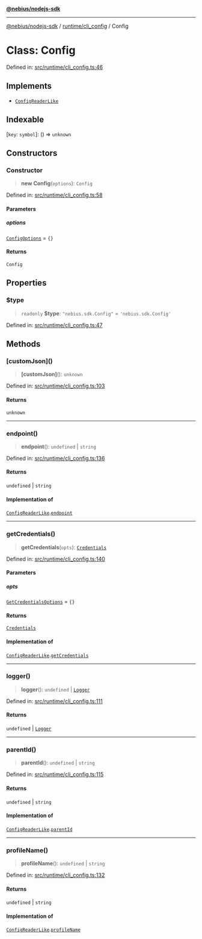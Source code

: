 [**@nebius/nodejs-sdk**](../../../README.md)

***

[@nebius/nodejs-sdk](../../../README.md) / [runtime/cli\_config](../README.md) / Config

# Class: Config

Defined in: [src/runtime/cli\_config.ts:46](https://github.com/nebius/nodejs-sdk/blob/a37d220b2851e3bf0d396cb03828d544f584df45/src/runtime/cli_config.ts#L46)

## Implements

- [`ConfigReaderLike`](../../cli_config_interfaces/interfaces/ConfigReaderLike.md)

## Indexable

\[`key`: `symbol`\]: () => `unknown`

## Constructors

### Constructor

> **new Config**(`options`): `Config`

Defined in: [src/runtime/cli\_config.ts:58](https://github.com/nebius/nodejs-sdk/blob/a37d220b2851e3bf0d396cb03828d544f584df45/src/runtime/cli_config.ts#L58)

#### Parameters

##### options

[`ConfigOptions`](../interfaces/ConfigOptions.md) = `{}`

#### Returns

`Config`

## Properties

### $type

> `readonly` **$type**: `"nebius.sdk.Config"` = `'nebius.sdk.Config'`

Defined in: [src/runtime/cli\_config.ts:47](https://github.com/nebius/nodejs-sdk/blob/a37d220b2851e3bf0d396cb03828d544f584df45/src/runtime/cli_config.ts#L47)

## Methods

### \[customJson\]()

> **\[customJson\]**(): `unknown`

Defined in: [src/runtime/cli\_config.ts:103](https://github.com/nebius/nodejs-sdk/blob/a37d220b2851e3bf0d396cb03828d544f584df45/src/runtime/cli_config.ts#L103)

#### Returns

`unknown`

***

### endpoint()

> **endpoint**(): `undefined` \| `string`

Defined in: [src/runtime/cli\_config.ts:136](https://github.com/nebius/nodejs-sdk/blob/a37d220b2851e3bf0d396cb03828d544f584df45/src/runtime/cli_config.ts#L136)

#### Returns

`undefined` \| `string`

#### Implementation of

[`ConfigReaderLike`](../../cli_config_interfaces/interfaces/ConfigReaderLike.md).[`endpoint`](../../cli_config_interfaces/interfaces/ConfigReaderLike.md#endpoint)

***

### getCredentials()

> **getCredentials**(`opts`): [`Credentials`](../../cli_config_interfaces/type-aliases/Credentials.md)

Defined in: [src/runtime/cli\_config.ts:140](https://github.com/nebius/nodejs-sdk/blob/a37d220b2851e3bf0d396cb03828d544f584df45/src/runtime/cli_config.ts#L140)

#### Parameters

##### opts

[`GetCredentialsOptions`](../../cli_config_interfaces/interfaces/GetCredentialsOptions.md) = `{}`

#### Returns

[`Credentials`](../../cli_config_interfaces/type-aliases/Credentials.md)

#### Implementation of

[`ConfigReaderLike`](../../cli_config_interfaces/interfaces/ConfigReaderLike.md).[`getCredentials`](../../cli_config_interfaces/interfaces/ConfigReaderLike.md#getcredentials)

***

### logger()

> **logger**(): `undefined` \| [`Logger`](../../util/logging/classes/Logger.md)

Defined in: [src/runtime/cli\_config.ts:111](https://github.com/nebius/nodejs-sdk/blob/a37d220b2851e3bf0d396cb03828d544f584df45/src/runtime/cli_config.ts#L111)

#### Returns

`undefined` \| [`Logger`](../../util/logging/classes/Logger.md)

***

### parentId()

> **parentId**(): `undefined` \| `string`

Defined in: [src/runtime/cli\_config.ts:115](https://github.com/nebius/nodejs-sdk/blob/a37d220b2851e3bf0d396cb03828d544f584df45/src/runtime/cli_config.ts#L115)

#### Returns

`undefined` \| `string`

#### Implementation of

[`ConfigReaderLike`](../../cli_config_interfaces/interfaces/ConfigReaderLike.md).[`parentId`](../../cli_config_interfaces/interfaces/ConfigReaderLike.md#parentid)

***

### profileName()

> **profileName**(): `undefined` \| `string`

Defined in: [src/runtime/cli\_config.ts:132](https://github.com/nebius/nodejs-sdk/blob/a37d220b2851e3bf0d396cb03828d544f584df45/src/runtime/cli_config.ts#L132)

#### Returns

`undefined` \| `string`

#### Implementation of

[`ConfigReaderLike`](../../cli_config_interfaces/interfaces/ConfigReaderLike.md).[`profileName`](../../cli_config_interfaces/interfaces/ConfigReaderLike.md#profilename)
